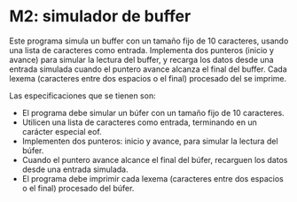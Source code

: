 # M2: simulador de buffer
 
Este programa simula un buffer con un tamaño fijo de 10 caracteres, usando una lista de caracteres como entrada. 
Implementa dos punteros (inicio y avance) para simular la lectura del buffer, y recarga los datos desde una entrada 
simulada cuando el puntero avance alcanza el final del buffer. Cada lexema (caracteres entre dos espacios o el final) procesado del  se imprime.

Las especificaciones que se tienen son:

- El programa debe simular un búfer con un tamaño fijo de 10 caracteres.
- Utilicen una lista de caracteres como entrada, terminando en un carácter especial eof.
- Implementen dos punteros: inicio y avance, para simular la lectura del búfer.
- Cuando el puntero avance alcance el final del búfer, recarguen los datos desde una entrada simulada.
- El programa debe imprimir cada lexema (caracteres entre dos espacios o el final) procesado del búfer.
